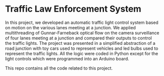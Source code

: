 # Traffic Law Enforcement System #

In this project, we developed an automatic traffic light control system based on motion on the various lanes meeting at a junction. We applied multithreading of Gunnar-Farneback optical flow on the camera surveillance of four lanes meeting at a junction and compared their outputs to control the traffic lights. 
The project was presented in a simplified abstraction of a road junction with toy cars used to represent vehicles and led bulbs used to represent the traffic lights. All the logic were coded in Python except for the light controls which were programmed into an Arduino board. <br/>

This repo contains all the code related to this project.

